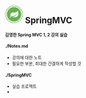 # <img src="src/img/spring-framework.png" width="60" height="60"> SpringMVC
#### 김영한 Spring MVC 1, 2 강의 실습



#### ./Notes.md

- 강의에 대한 노트
- 필요한 부분, 최대한 간결하게 작성할 것





#### ./SpringMVC

- 실습 프로젝트
- 
